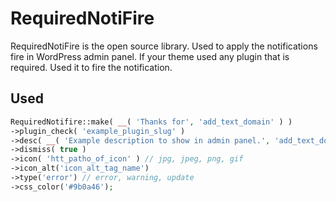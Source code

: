 # RequiredNotiFire
RequiredNotiFire is the open source library. Used to apply the notifications fire in WordPress admin panel. If your theme used any plugin that is required. Used it to fire the notification.

## Used

```php
RequiredNotifire::make( __( 'Thanks for', 'add_text_domain' ) )
->plugin_check( 'example_plugin_slug' )
->desc( __( 'Example description to show in admin panel.', 'add_text_domain' ) )
->dismiss( true )
->icon( 'htt_patho_of_icon' ) // jpg, jpeg, png, gif
->icon_alt('icon_alt_tag_name')
->type('error') // error, warning, update
->css_color('#9b0a46');
